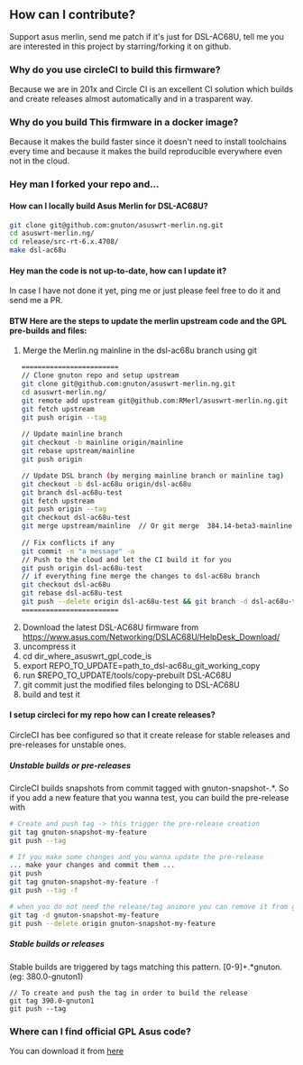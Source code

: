 
## How can I contribute?
Support asus merlin, send me patch if it's just for DSL-AC68U, tell me you are interested in this project by starring/forking it on github.

### Why do you use circleCI to build this firmware?
Because we are in 201x and Circle CI is an excellent CI solution which builds and create releases almost automatically and in a trasparent way.

### Why do you build This firmware in a docker image?
Because it makes the build faster since it doesn't need to install toolchains every time and because it makes the build reproducible everywhere even not in the cloud.

### Hey man I forked your repo and...
#### How can I locally build Asus Merlin for DSL-AC68U?
```bash
git clone git@github.com:gnuton/asuswrt-merlin.ng.git
cd asuswrt-merlin.ng/
cd release/src-rt-6.x.4708/
make dsl-ac68u
```

#### Hey man the code is not up-to-date, how can I update it?
In case I have not done it yet, ping me or just please feel free to do it and send me a PR.

#### BTW Here are the steps to update the merlin upstream code and the GPL pre-builds and files:
1. Merge the Merlin.ng mainline in the dsl-ac68u branch using git
```bash
   ========================
   // Clone gnuton repo and setup upstream
   git clone git@github.com:gnuton/asuswrt-merlin.ng.git
   cd asuswrt-merlin.ng/
   git remote add upstream git@github.com:RMerl/asuswrt-merlin.ng.git
   git fetch upstream
   git push origin --tag 
   
   // Update mainline branch
   git checkout -b mainline origin/mainline
   git rebase upstream/mainline
   git push origin

   // Update DSL branch (by merging mainline branch or mainline tag)
   git checkout -b dsl-ac68u origin/dsl-ac68u
   git branch dsl-ac68u-test
   git fetch upstream
   git push origin --tag
   git checkout dsl-ac68u-test
   git merge upstream/mainline  // Or git merge  384.14-beta3-mainline
   
   // Fix conflicts if any
   git commit -m "a message" -a
   // Push to the cloud and let the CI build it for you
   git push origin dsl-ac68u-test
   // if everything fine merge the changes to dsl-ac68u branch
   git checkout dsl-ac68u
   git rebase dsl-ac68u-test
   git push --delete origin dsl-ac68u-test && git branch -d dsl-ac68u-test
   ========================
```
2. Download the latest DSL-AC68U firmware from https://www.asus.com/Networking/DSLAC68U/HelpDesk_Download/
3. uncompress it
4. cd dir_where_asuswrt_gpl_code_is
5. export REPO_TO_UPDATE=path_to_dsl-ac68u_git_working_copy
6. run $REPO_TO_UPDATE/tools/copy-prebuilt DSL-AC68U
7. git commit just the modified files belonging to DSL-AC68U
8. build and test it

#### I setup circleci for my repo how can I create releases?
CircleCI has bee configured so that it create release for stable releases and pre-releases for unstable ones.

##### Unstable builds or pre-releases
CircleCI builds snapshots from commit tagged with gnuton-snapshot-.*. So if you add a new feature that you wanna test, you can build the pre-release with

```bash
# Create and push tag -> this trigger the pre-release creation
git tag gnuton-snapshot-my-feature
git push --tag

# If you make some changes and you wanna update the pre-release
... make your changes and commit them ...
git push
git tag gnuton-snapshot-my-feature -f
git push --tag -f

# when you do not need the release/tag animore you can remove it from github and from the repo
git tag -d gnuton-snapshot-my-feature
git push --delete origin gnuton-snapshot-my-feature
```
##### Stable builds or releases
Stable builds are triggered by tags matching this pattern. [0-9]+.*gnuton. (eg: 380.0-gnuton1)
```
// To create and push the tag in order to build the release
git tag 390.0-gnuton1
git push --tag
```
### Where can I find official GPL Asus code?
You can download it from [here](https://www.asus.com/uk/Networking/DSLAC68U/HelpDesk_Download/)
